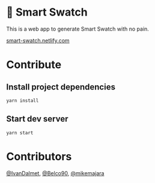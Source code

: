 # 🎨 Smart Swatch

This is a web app to generate Smart Swatch with no pain.

[smart-swatch.netlify.com](https://smart-swatch.netlify.com/)

# Contribute

## Install project dependencies

```
yarn install
```

## Start dev server

```
yarn start
```

# Contributors

[@IvanDalmet](https://github.com/ivan-dalmet), [@Belco90](https://github.com/Belco90), [@mikemajara](https://github.com/mikemajara)
